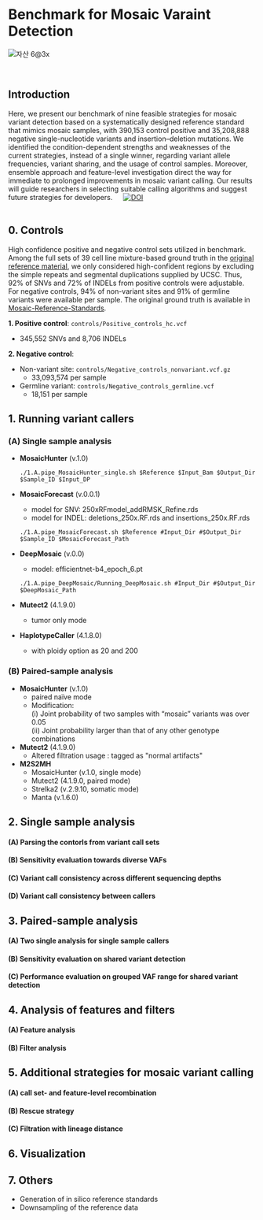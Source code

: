 Benchmark for Mosaic Varaint Detection             
==========================================
![자산 6@3x](https://user-images.githubusercontent.com/77031715/144162216-072ccbe7-0c52-4423-8610-a55547480fe1.png)

<br/>

## Introduction

Here, we present our benchmark of nine feasible strategies for mosaic variant detection based on a systematically designed reference standard that mimics mosaic samples, with 390,153 control positive and 35,208,888 negative single-nucleotide variants and insertion–deletion mutations. We identified the condition-dependent strengths and weaknesses of the current strategies, instead of a single winner, regarding variant allele frequencies, variant sharing, and the usage of control samples. Moreover, ensemble approach and feature-level investigation direct the way for immediate to prolonged improvements in mosaic variant calling. Our results will guide researchers in selecting suitable calling algorithms and suggest future strategies for developers.  
[![DOI](https://zenodo.org/badge/395906637.svg)](https://zenodo.org/badge/latestdoi/395906637)
<br/>
<br/>

## 0. Controls
High confidence positive and negative control sets utilized in benchmark. Among the full sets of 39 cell line mixture-based ground truth in the [original reference material](https://www.nature.com/articles/s41597-022-01133-8), we only considered high-confident regions by excluding the simple repeats and segmental duplications supplied by UCSC. Thus, 92% of SNVs and 72% of INDELs from positive controls were adjustable. For negative controls, 94% of non-variant sites and 91% of germline variants were available per sample. The original ground truth is available in [Mosaic-Reference-Standards](https://github.com/hiyoothere/Mosaic-Reference-Standards). 
 
 **1. Positive control**:
  `controls/Positive_controls_hc.vcf`   
   * 345,552 SNVs and 8,706 INDELs
  
 **2. Negative control**:
   * Non-variant site: 
   `controls/Negative_controls_nonvariant.vcf.gz`   
     * 33,093,574 per sample
   * Germline variant: 
   `controls/Negative_controls_germline.vcf`  
     * 18,151 per sample
    
## 1. Running variant callers

 ### (A) Single sample analysis

 * **MosaicHunter** (v.1.0)  
     ```
     ./1.A.pipe_MosaicHunter_single.sh $Reference $Input_Bam $Output_Dir $Sample_ID $Input_DP
     ```
 * **MosaicForecast** (v.0.0.1)  
    * model for SNV: 250xRFmodel_addRMSK_Refine.rds
    * model for INDEL: deletions_250x.RF.rds and insertions_250x.RF.rds   
    
     ```
     ./1.A.pipe_MosaicForecast.sh $Reference #Input_Dir #$Output_Dir $Sample_ID $MosaicForecast_Path
     ```   
 * **DeepMosaic** (v.0.0)  
   * model: efficientnet-b4_epoch_6.pt   
   ```
   ./1.A.pipe_DeepMosaic/Running_DeepMosaic.sh #Input_Dir #$Output_Dir $DeepMosaic_Path
   ```
 * **Mutect2** (4.1.9.0)  
   * tumor only mode 
 * **HaplotypeCaller** (4.1.8.0)  
   * with ploidy option as 20 and 200 
    
  ### (B) Paired-sample analysis 
    
 * **MosaicHunter** (v.1.0)
   * paired naïve mode
   * Modification:  
      (i) Joint probability of two samples with “mosaic” variants was over 0.05   
      (ii) Joint probability larger than that of any other genotype combinations
 * **Mutect2** (4.1.9.0)
   * Altered filtration usage : tagged as "normal artifacts"
 * **M2S2MH** 
   * MosaicHunter (v.1.0, single mode)
   * Mutect2 (4.1.9.0, paired mode)
   * Strelka2 (v.2.9.10, somatic mode)
   * Manta (v.1.6.0)
    
    
## 2. Single sample analysis

  #### (A) Parsing the contorls from variant call sets
  #### (B) Sensitivity evaluation towards diverse VAFs
  #### (C) Variant call consistency across different sequencing depths
  #### (D) Variant call consistency between callers

   
## 3. Paired-sample analysis

  #### (A) Two single analysis for single sample callers
  #### (B) Sensitivity evaluation on shared variant detection
  #### (C) Performance evaluation on grouped VAF range for shared variant detection 

## 4. Analysis of features and filters

  #### (A) Feature analysis
  #### (B) Filter analysis 
    
## 5. Additional strategies for mosaic variant calling

#### (A) call set- and feature-level recombination
#### (B) Rescue strategy
#### (C) Filtration with lineage distance

## 6. Visualization  

## 7. Others
  * Generation of in silico reference standards
  * Downsampling of the reference data

